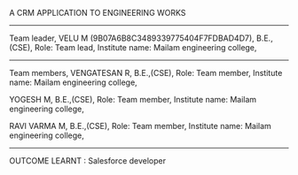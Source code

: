 A CRM APPLICATION TO ENGINEERING WORKS 
____________________________________________
Team leader,
VELU M (9B07A6B8C3489339775404F7FDBAD4D7),
B.E.,(CSE),
Role: Team lead,
Institute name: Mailam engineering college,
_____________________________________________
Team members,
VENGATESAN R,
B.E.,(CSE),
Role: Team member,
Institute name: Mailam engineering college,

YOGESH M,
B.E.,(CSE),
Role: Team member,
Institute name: Mailam engineering college,

RAVI VARMA M,
B.E.,(CSE),
Role: Team member,
Institute name: Mailam engineering college,
______________________________________________
OUTCOME LEARNT : Salesforce developer
